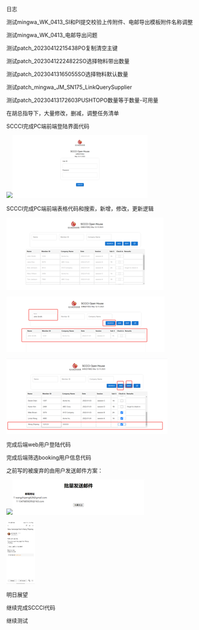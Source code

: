 日志

测试mingwa_WK_0413_SI和PI提交校验上传附件、电邮导出模板附件名称调整

测试mingwa_WK_0413_电邮导出问题

测试patch_20230412215438PO复制清空主键

测试patch_20230412224822SO选择物料带出数量

测试patch_20230413165055SO选择物料默认数量

测试patch_mingwa_JM_SN175_LinkQuerySupplier

测试patch_20230413172603PUSHTOPO数量等于数量-可用量

在胡总指导下，大量修改，删减，调整任务清单

SCCCI完成PC端前端登陆界面代码

![](file:///C:/Users/wangz/AppData/Local/Temp/msohtmlclip1/01/clip_image002.jpg)![1681379263782](image/13-04-2023/1681379263782.png)

SCCCI完成PC端前端表格代码和搜索，新增，修改，更新逻辑

![1681379296136](image/13-04-2023/1681379296136.png)

![1681379310286](image/13-04-2023/1681379310286.png)

![1681379319094](image/13-04-2023/1681379319094.png)

完成后端web用户登陆代码

完成后端筛选booking用户信息代码

之前写的被废弃的由用户发送邮件方案：

![](file:///C:/Users/wangz/AppData/Local/Temp/msohtmlclip1/01/clip_image010.jpg)![1681379328403](image/13-04-2023/1681379328403.png)

![1681379335106](image/13-04-2023/1681379335106.png)

明日展望

继续完成SCCCI代码

继续测试
